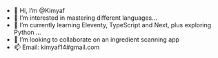 - 👋 Hi, I’m @Kimyaf
- 👀 I’m interested in mastering different languages...
- 🌱 I’m currently learning Eleventy, TypeScript and Next, plus exploring Python ...
- 💞️ I’m looking to collaborate on an ingredient scanning app 
- 📫 Email: kimyaf14#gmail.com

<!---
Kimyaf/Kimyaf is a ✨ special ✨ repository because its `README.md` (this file) appears on your GitHub profile.
You can click the Preview link to take a look at your changes.
--->
